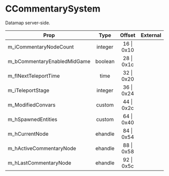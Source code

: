 # CCommentarySystem

Datamap server-side.

|Prop|Type|Offset|External|
|---|:-:|:-:|--:|
|m_iCommentaryNodeCount|integer|16 \| 0x10||
|m_bCommentaryEnabledMidGame|boolean|28 \| 0x1c||
|m_flNextTeleportTime|time|32 \| 0x20||
|m_iTeleportStage|integer|36 \| 0x24||
|m_ModifiedConvars|custom|44 \| 0x2c||
|m_hSpawnedEntities|custom|64 \| 0x40||
|m_hCurrentNode|ehandle|84 \| 0x54||
|m_hActiveCommentaryNode|ehandle|88 \| 0x58||
|m_hLastCommentaryNode|ehandle|92 \| 0x5c||
